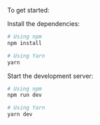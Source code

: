 To get started:

Install the dependencies:

   ```bash
   # Using npm
   npm install

   # Using Yarn
   yarn
   ```

Start the development server:

   ```bash
   # Using npm
   npm run dev

   # Using Yarn
   yarn dev
   ```